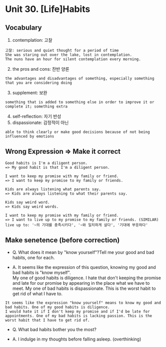 # Unit 30. [Life]Habits

## Vocabulary
1. contemplation: 고찰
```
고찰: serious and quiet thought for a period of time
She was staring out over the lake, lost in contemplation.
The nuns have an hour for silent contemplation every morning.
```
2. the pros and cons: 찬반 양론
```
the advantages and disadvantages of something, especially something that you are considering doing
```
3. supplement: 보완
```
something that is added to something else in order to improve it or complete it; something extra
```
4. self-reflection: 자기 반성
5. dispassionate: 감정적이 아닌
```
able to think clearly or make good decisions because of not being influenced by emotions
```

## Wrong Expression => Make it correct
```
Good habits is I'm a diligent person.
=> My good habit is that I'm a diligent person.

I want to keep my promise with my family or friend.
=> I want to keep my promise to my family or friends.

Kids are always listening what parents say.
=> Kids are always listening to what their parents say.

Kids say weird word.
=> Kids say weird words.

I want to keep my promise with my family or friend.
=> I want to live up to my promise to my family or friends. (SIMILAR)
live up to: '~의 기대를 충족시키다', '~와 일치하게 살다', '기대에 부응하다'
```

## Make senetence (before correction)
- Q. What does it mean by "know yourself"?Tell me your good and bad habits, one for each.

- A. It seems like the expression of this question, knowing my good and bad habits is "know myself".  
My one of good habits is diligence. I hate that don't keeping the promise and late for our promise by appearing in the place what we have to meet. 
My one of bad habits is dispassionate. This is the worst habit to get rid of  what I have to.

```
It seems like the expression "know yourself" means to know my good and bad habits. One of my good habits is diligence.
I would hate it if I don't keep my promise and if I'd be late for appointments. One of my bad habits is lacking passion. This is the worst habit that I have to get rid of.
```

- Q. What bad habits bother you the most?

- A. I indulge in my thoughts before falling asleep. (overthinking)